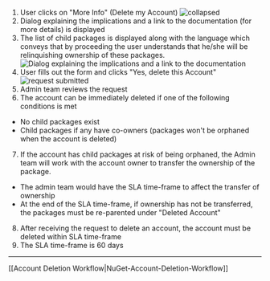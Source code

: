 1. User clicks on "More Info" (Delete my Account)
![collapsed](https://github.com/NuGet/Home/blob/dev/resources/AccountDeletionWorkflow/Account%20Page%20-%20Delete%20account%20collapsed.png)
2. Dialog explaining the implications and a link to the documentation (for more details) is displayed
3. The list of child packages is displayed along with the language which conveys that by proceeding the user understands that he/she will be relinquishing ownership of these packages.
![Dialog explaining the implications and a link to the documentation](https://github.com/NuGet/Home/blob/dev/resources/AccountDeletionWorkflow/Account%20Page%20-%20Delete%20account%20expanded%20-%20request.png)
4. User fills out the form and clicks "Yes, delete this Account"
![request submitted](https://github.com/NuGet/Home/blob/dev/resources/AccountDeletionWorkflow/Account%20Page%20-%20Delete%20account%20expanded%20-%20request%20submitted.png?raw=true)
5. Admin team reviews the request
6. The account can be immediately deleted if one of the following conditions is met
 * No child packages exist
 * Child packages if any have co-owners (packages won't be orphaned when the account is deleted)
7. If the account has child packages at risk of being orphaned, the Admin team will work with the account owner to transfer the ownership of the package.
 * The admin team would have the SLA time-frame to affect the transfer of ownership
 * At the end of the SLA time-frame, if ownership has not be transferred, the packages must be re-parented under "Deleted Account"
8. After receiving the request to delete an account, the account must be deleted within SLA time-frame
9. The SLA time-frame is 60 days 


***

[[Account Deletion Workflow|NuGet-Account-Deletion-Workflow]]
 
